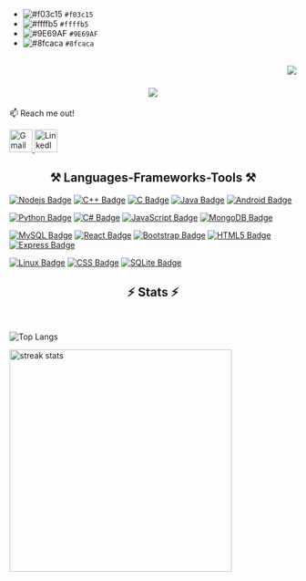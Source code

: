 - ![#f03c15](https://placehold.co/15x15/f03c15/f03c15.png) `#f03c15`
- ![#ffffb5](https://placehold.co/15x15/ffffb5/ffffb5.png) `#ffffb5`
- ![#9E69AF](https://placehold.co/15x15/9E69AF/9E69AF.png) `#9E69AF`
 - ![#8fcaca](https://placehold.co/15x15/8fcaca/8fcaca.png) `#8fcaca`



<br>
<img align="right" src="https://visitor-badge.laobi.icu/badge?page_id=EtaiWilentzik.EtaiWilentzik" />

<h1 align="center">
    <img src="https://readme-typing-svg.herokuapp.com/?font=Righteous&size=35&center=true&vCenter=true&width=500&height=70&duration=3000&lines=Hi+there!+👋;+I'm+Etai+Wilentzik!;" />
</h1>

:mailbox: Reach me out!<br>
<p align="left">
  <a href="mailto:etaiwil2000@gmail.com" target="_blank" rel="noreferrer">
    <img src="https://cdn.icon-icons.com/icons2/652/PNG/48/gmail_icon-icons.com_59877.png" alt="Gmail" width="40" height="40"/>
  </a>
  <a href="https://www.linkedin.com/in/etai-wilentzik-b5a106212/" target="_blank" rel="noreferrer">
    <img src="https://cdn.icon-icons.com/icons2/805/PNG/96/linkedin_icon-icons.com_65929.png" alt="LinkedIn" width="40" height="40"/>
  </a>
</p>









 

<h2 align="center">⚒️ Languages-Frameworks-Tools ⚒️</h2>



[![Nodejs Badge](https://img.shields.io/badge/-Nodejs-3C873A?style=for-the-badge&labelColor=black&logo=node.js&logoColor=3C873A)](&nbsp;&nbsp;)
[![C++ Badge](https://img.shields.io/badge/-C++-007ACC?style=for-the-badge&labelColor=black&logo=c%2B%2B&logoColor=007ACC&color=007ACC)](&nbsp;&nbsp;)
[![C Badge](https://img.shields.io/badge/-C-FFFF00?style=for-the-badge&labelColor=black&logo=c&logoColor=007ACC&color=007ACC)](&nbsp;&nbsp;)
[![Java Badge](https://img.shields.io/badge/Java-61DBFB?style=for-the-badge&labelColor=black&logo=openjdk&logoColor=FF0000)](&nbsp;&nbsp;)
[![Android Badge](https://img.shields.io/badge/-Android-4285f4?style=for-the-badge&labelColor=black&logo=android&logoColor=3DDC84&color=9E69AF)](&nbsp;&nbsp;)

[![Python Badge](https://img.shields.io/badge/-Python-3776AB?style=for-the-badge&labelColor=black&logo=python&logoColor=FFD43B)](&nbsp;&nbsp;)
[![C# Badge](https://img.shields.io/badge/-C%23-239120?style=for-the-badge&labelColor=black&logo=c-sharp&logoColor=white&color=239120)](&nbsp;&nbsp;)
[![JavaScript Badge](https://img.shields.io/badge/-JavaScript-F7DF1E?style=for-the-badge&labelColor=black&logo=javascript&logoColor=F7DF1E)](&nbsp;&nbsp;)
[![MongoDB Badge](https://img.shields.io/badge/-MongoDB-47A248?style=for-the-badge&labelColor=black&logo=mongodb&logoColor=white)](&nbsp;&nbsp;)

[![MySQL Badge](https://img.shields.io/badge/MySQL-005C84?style=for-the-badge&k&logo=mysql&logoColor=white)](&nbsp;&nbsp;)
[![React Badge](https://img.shields.io/badge/-React-61DBFB?style=for-the-badge&labelColor=black&logo=react&logoColor=61DBFB)](&nbsp;&nbsp;&nbsp;&nbsp;)
[![Bootstrap Badge](https://img.shields.io/badge/-Bootstrap-563D7C?style=for-the-badge&labelColor=black&logo=bootstrap&logoColor=563D7C)](&nbsp;&nbsp;&nbsp;&nbsp;)
[![HTML5 Badge](https://img.shields.io/badge/-HTML5-E34F26?style=for-the-badge&labelColor=black&logo=html5&logoColor=E34F26)](&nbsp;&nbsp;&nbsp;&nbsp;)
[![Express Badge](https://img.shields.io/badge/-Express-000000?style=for-the-badge&labelColor=black&logo=express&logoColor=white)](&nbsp;&nbsp;&nbsp;&nbsp;)


[![Linux Badge](https://img.shields.io/badge/Linux-f03c15?style=for-the-badge&labelColor=005C84&logo=linux&logoColor=white)](&nbsp;&nbsp;)
[![CSS Badge](https://img.shields.io/badge/-CSS-1572B6?style=for-the-badge&labelColor=black&logo=css3&logoColor=1572B6)](&nbsp;&nbsp;)
[![SQLite Badge](https://img.shields.io/badge/SQLite-9E69AF?style=for-the-badge&labelColor=005C84&logo=sqlite&logoColor=white)](&nbsp;&nbsp;)

<h2 align="center">⚡ Stats ⚡</h2>

<br>


![Top Langs](https://github-readme-stats.vercel.app/api/top-langs/?username=EtaiWilentzik&theme=react&layout=compact)

 
  <img width="390" src="https://streak-stats.demolab.com/?user=EtaiWilentzik&count_private=true&theme=react&border_radius=10" alt="streak stats" />


  





















